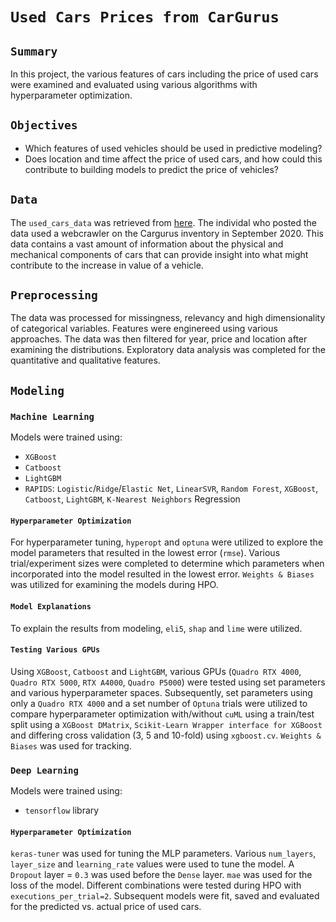 # `Used Cars Prices from CarGurus`


## `Summary`
In this project, the various features of cars including the price of used cars were examined and evaluated using various algorithms with hyperparameter optimization. 


## `Objectives`

- Which features of used vehicles should be used in predictive modeling? 
- Does location and time affect the price of used cars, and how could this contribute to building models to predict the price of vehicles?


## `Data`
The `used_cars_data` was retrieved from [here](https://www.kaggle.com/ananaymital/us-used-cars-dataset). The individal who posted the data used a webcrawler on the Cargurus inventory in September 2020. This data contains a vast amount of information about the physical and mechanical components of cars that can provide insight into what might contribute to the increase in value of a vehicle.


## `Preprocessing`
The data was processed for missingness, relevancy and high dimensionality of categorical variables. Features were enginereed using various approaches. The data was then filtered for year, price and location after examining the distributions. Exploratory data analysis was completed for the quantitative and qualitative features. 


## `Modeling`


### `Machine Learning`
Models were trained using:
- `XGBoost` 
- `Catboost` 
- `LightGBM`
- `RAPIDS`: `Logistic`/`Ridge`/`Elastic Net`, `LinearSVR`, `Random Forest`, `XGBoost`, `Catboost`, `LightGBM`, `K-Nearest Neighbors` Regression


#### `Hyperparameter Optimization`
For hyperparameter tuning, `hyperopt` and `optuna` were utilized to explore the model parameters that resulted in the lowest error (`rmse`). Various trial/experiment sizes were completed to determine which parameters when incorporated into the model resulted in the lowest error. `Weights & Biases` was utilized for examining the models during HPO.


#### `Model Explanations`
To explain the results from modeling, `eli5`, `shap` and `lime` were utilized.


#### `Testing Various GPUs`
Using `XGBoost`, `Catboost` and `LightGBM`, various GPUs (`Quadro RTX 4000`, `Quadro RTX 5000`, `RTX A4000`, `Quadro P5000`) were tested using set parameters and various hyperparameter spaces. Subsequently, set parameters using only a `Quadro RTX 4000` and a set number of `Optuna` trials were utilized to compare hyperparameter optimization with/without `cuML` using a train/test split using a `XGBoost DMatrix`, `Scikit-Learn Wrapper interface for XGBoost` and differing cross validation (3, 5 and 10-fold) using `xgboost.cv`. `Weights & Biases` was used for tracking.


### `Deep Learning`
Models were trained using:
- `tensorflow` library


#### `Hyperparameter Optimization`
`keras-tuner` was used for tuning the MLP parameters. Various `num_layers`, `layer_size` and `learning_rate` values were used to tune the model. A `Dropout` layer = `0.3` was used before the `Dense` layer. `mae` was used for the loss of the model. Different combinations were tested during HPO with `executions_per_trial=2`. Subsequent models were fit, saved and evaluated for the predicted vs. actual price of used cars.
